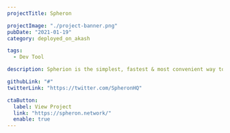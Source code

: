 ```yaml
---
projectTitle: Spheron

projectImage: "./project-banner.png"
pubDate: "2021-01-19"
category: deployed_on_akash

tags:
  - Dev Tool

description: Spherion is the simplest, fastest & most convenient way to deploy your web apps onto the Decentralized Cloud Network According to this tweet from Spheron's CEO, they are integrating Akash into their core offering, an incredible deployment experience for Web applications.

githubLink: "#"
twitterLink: "https://twitter.com/SpheronHQ"

ctaButton:
  label: View Project
  link: "https://spheron.network/"
  enable: true
---
```

